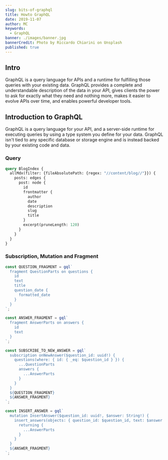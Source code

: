 ```yaml
---
slug: bits-of-graphql
title: Howto GraphQL
date: 2019-11-07
author: MC
keywords:
  - GraphQL
banner: ./images/banner.jpg
bannerCredit: Photo by Riccardo Chiarini on Unsplash
published: true
---
```


## Intro

GraphQL is a query language for APIs and a runtime for fulfilling those queries with your existing data. GraphQL provides a complete and understandable description of the data in your API, gives clients the power to ask for exactly what they need and nothing more, makes it easier to evolve APIs over time, and enables powerful developer tools.

## Introduction to GraphQL

GraphQL is a query language for your API, and a server-side runtime for executing queries by using a type system you define for your data. GraphQL isn't tied to any specific database or storage engine and is instead backed by your existing code and data.

### Query

```graphql
query BlogIndex {
  allMdx(filter: {fileAbsolutePath: {regex: "//content/blog//"}}) {
    posts: edges {
      post: node {
        id
        frontmatter {
          author
          date
          description
          slug
          title
        }
        excerpt(pruneLength: 120)
      }
    }
  }
}
```

### Subscription, Mutation and Fragment

```javascript
const QUESTION_FRAGMENT = gql`
  fragment QuestionParts on questions {
    id
    text
    title
    question_date {
      formatted_date
    }
  }
`;

const ANSWER_FRAGMENT = gql`
  fragment AnswerParts on answers {
    id
    text
  }
`;

const SUBSCRIBE_TO_NEW_ANSWER = gql`
  subscription onNewAnswer($question_id: uuid!) {
    questions(where: { id: { _eq: $question_id } }) {
      ...QuestionParts
      answers {
        ...AnswerParts
      }
    }
  }
  ${QUESTION_FRAGMENT}
  ${ANSWER_FRAGMENT}
`;

const INSERT_ANSWER = gql`
  mutation InsertAnswer($question_id: uuid!, $answer: String!) {
    insert_answers(objects: { question_id: $question_id, text: $answer }) {
      returning {
        ...AnswerParts
      }
    }
  }
  ${ANSWER_FRAGMENT}
`;
```